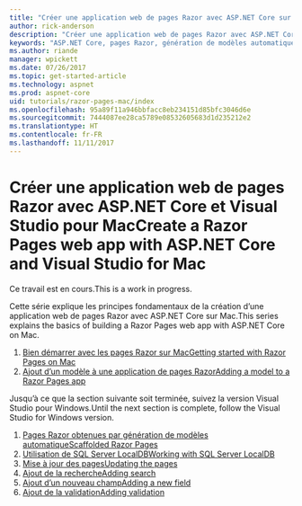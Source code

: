 ```yaml
---
title: "Créer une application web de pages Razor avec ASP.NET Core sur Mac"
author: rick-anderson
description: "Créer une application web de pages Razor avec ASP.NET Core et EF Core."
keywords: "ASP.NET Core, pages Razor, génération de modèles automatique, Entity Framework Core, EF, EF Core, base de données, mac, macOS, Visual Studio pour Mac"
ms.author: riande
manager: wpickett
ms.date: 07/26/2017
ms.topic: get-started-article
ms.technology: aspnet
ms.prod: aspnet-core
uid: tutorials/razor-pages-mac/index
ms.openlocfilehash: 95a89f11a946bbfacc8eb234151d85bfc3046d6e
ms.sourcegitcommit: 7444087ee28ca5789e08532605683d1d235212e2
ms.translationtype: HT
ms.contentlocale: fr-FR
ms.lasthandoff: 11/11/2017
---
```

# <a name="create-a-razor-pages-web-app-with-aspnet-core-and-visual-studio-for-mac"></a><span data-ttu-id="be4be-104">Créer une application web de pages Razor avec ASP.NET Core et Visual Studio pour Mac</span><span class="sxs-lookup"><span data-stu-id="be4be-104">Create a Razor Pages web app with ASP.NET Core and Visual Studio for Mac</span></span>

<span data-ttu-id="be4be-105">Ce travail est en cours.</span><span class="sxs-lookup"><span data-stu-id="be4be-105">This is a work in progress.</span></span>

<span data-ttu-id="be4be-106">Cette série explique les principes fondamentaux de la création d’une application web de pages Razor avec ASP.NET Core sur Mac.</span><span class="sxs-lookup"><span data-stu-id="be4be-106">This series explains the basics of building a Razor Pages web app with ASP.NET Core on Mac.</span></span>

1. [<span data-ttu-id="be4be-107">Bien démarrer avec les pages Razor sur Mac</span><span class="sxs-lookup"><span data-stu-id="be4be-107">Getting started with Razor Pages on Mac</span></span>](xref:tutorials/razor-pages-mac/razor-pages-start)
1. [<span data-ttu-id="be4be-108">Ajout d’un modèle à une application de pages Razor</span><span class="sxs-lookup"><span data-stu-id="be4be-108">Adding a model to a Razor Pages app</span></span>](xref:tutorials/razor-pages-mac/model)


<span data-ttu-id="be4be-109">Jusqu’à ce que la section suivante soit terminée, suivez la version Visual Studio pour Windows.</span><span class="sxs-lookup"><span data-stu-id="be4be-109">Until the next section is complete, follow the Visual Studio for Windows version.</span></span>

1. [<span data-ttu-id="be4be-110">Pages Razor obtenues par génération de modèles automatique</span><span class="sxs-lookup"><span data-stu-id="be4be-110">Scaffolded Razor Pages</span></span>](xref:tutorials/razor-pages/page)
1. [<span data-ttu-id="be4be-111">Utilisation de SQL Server LocalDB</span><span class="sxs-lookup"><span data-stu-id="be4be-111">Working with SQL Server LocalDB</span></span>](xref:tutorials/razor-pages/sql)
1. [<span data-ttu-id="be4be-112">Mise à jour des pages</span><span class="sxs-lookup"><span data-stu-id="be4be-112">Updating the pages</span></span>](xref:tutorials/razor-pages/da1)
1. [<span data-ttu-id="be4be-113">Ajout de la recherche</span><span class="sxs-lookup"><span data-stu-id="be4be-113">Adding search</span></span>](xref:tutorials/razor-pages/search)
1. [<span data-ttu-id="be4be-114">Ajout d’un nouveau champ</span><span class="sxs-lookup"><span data-stu-id="be4be-114">Adding a new field</span></span>](xref:tutorials/razor-pages/new-field)
1. [<span data-ttu-id="be4be-115">Ajout de la validation</span><span class="sxs-lookup"><span data-stu-id="be4be-115">Adding validation</span></span>](xref:tutorials/razor-pages/validation)
